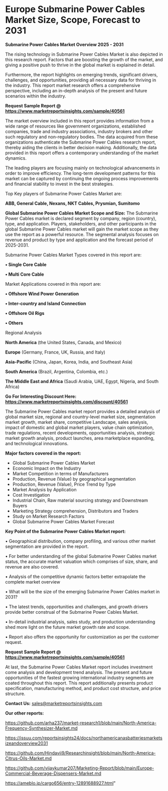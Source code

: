 # Europe Submarine Power Cables Market Size, Scope, Forecast to 2031

<Strong> Submarine Power Cables Market Overview 2025 - 2031</strong>

The rising technology in Submarine Power Cables Market is also depicted in this research report. Factors that are boosting the growth of the market, and giving a positive push to thrive in the global market is explained in detail.

Furthermore, the report highlights on emerging trends, significant drivers, challenges, and opportunities, providing all necessary data for thriving in the industry. This report market research offers a comprehensive perspective, including an in-depth analysis of the present and future scenarios within the industry.

<strong>Request Sample Report @ <a href=https://www.marketreportsinsights.com/sample/40561>https://www.marketreportsinsights.com/sample/40561</a></strong>

The market overview included in this report provides information from a wide range of resources like government organizations, established companies, trade and industry associations, industry brokers and other such regulatory and non-regulatory bodies. The data acquired from these organizations authenticate the Submarine Power Cables research report, thereby aiding the clients in better decision making. Additionally, the data provided in this report offers a contemporary understanding of the market dynamics.

The leading players are focusing mainly on technological advancements in order to improve efficiency. The long-term development patterns for this market can be captured by continuing the ongoing process improvements and financial stability to invest in the best strategies.

Top Key players of Submarine Power Cables Market are:

<strong>ABB, General Cable, Nexans, NKT Cables, Prysmian, Sumitomo</strong>

<strong><b>Global Submarine Power Cables Market Scope and Size:</b></strong>
The Submarine Power Cables market is declared segment by company, region (country), type, and application. Players, stakeholders, and other participants in the global Submarine Power Cables market will gain the market scope as they use the report as a powerful resource. The segmental analysis focuses on revenue and product by type and application and the forecast period of 2025-2031.

Submarine Power Cables Market Types covered in this report are:

<strong>•  Single Core Cable

•  Multi Core Cable</strong>

Market Applications covered in this report are:

<strong>•  Offshore Wind Power Generation

•  Inter-country and Island Connection

•  Offshore Oil Rigs

•  Others</strong> 

Regional Analysis

<strong>North America</strong> (the United States, Canada, and Mexico)

<strong>Europe</strong> (Germany, France, UK, Russia, and Italy)

<strong>Asia-Pacific</strong> (China, Japan, Korea, India, and Southeast Asia)

<strong>South America</strong> (Brazil, Argentina, Colombia, etc.)

<strong>The Middle East and Africa</strong> (Saudi Arabia, UAE, Egypt, Nigeria, and South Africa)

<strong>Go For Interesting Discount Here: <a href=https://www.marketreportsinsights.com/discount/40561>https://www.marketreportsinsights.com/discount/40561</a></strong>

The Submarine Power Cables market report provides a detailed analysis of global market size, regional and country-level market size, segmentation market growth, market share, competitive Landscape, sales analysis, impact of domestic and global market players, value chain optimization, trade regulations, recent developments, opportunities analysis, strategic market growth analysis, product launches, area marketplace expanding, and technological innovations.

<strong><b>Major factors covered in the report:</b></strong>
<ul>
  <li>Global Submarine Power Cables Market </li>
  <li>Economic Impact on the Industry</li>
  <li>Market Competition in terms of Manufacturers</li>
  <li>Production, Revenue (Value) by geographical segmentation</li>
  <li>Production, Revenue (Value), Price Trend by Type</li>
  <li>Market Analysis by Application</li>
  <li>Cost Investigation</li>
  <li>Industrial Chain, Raw material sourcing strategy and Downstream Buyers</li>
  <li>Marketing Strategy comprehension, Distributors and Traders</li>
  <li>Study on Market Research Factors</li>
  <li>Global Submarine Power Cables Market Forecast</li>
</ul>

<strong><b>Key Point of the Submarine Power Cables Market report:</b></strong>

• Geographical distribution, company profiling, and various other market segmentation are provided in the report.

• For better understanding of the global Submarine Power Cables market status, the accurate market valuation which comprises of size, share, and revenue are also covered.

• Analysis of the competitive dynamic factors better extrapolate the complete market overview

• What will be the size of the emerging Submarine Power Cables market in 2031?

• The latest trends, opportunities and challenges, and growth drivers provide better construal of the Submarine Power Cables Market.

• In-detail industrial analysis, sales study, and production understanding shed more light on the future market growth rate and scope.

• Report also offers the opportunity for customization as per the customer request.

<strong>Request Sample Report @ <a href=https://www.marketreportsinsights.com/sample/40561>https://www.marketreportsinsights.com/sample/40561</a></strong>

At last, the Submarine Power Cables Market report includes investment come analysis and development trend analysis. The present and future opportunities of the fastest growing international industry segments are coated throughout this report. This report additionally presents product specification, manufacturing method, and product cost structure, and price structure.

<strong>Contact Us:</strong>
sales@marketreportsinsights.com

<strong>Our other reports:</strong>

<a href=https://github.com/arha237/market-research1/blob/main/North-America-Frequency-Synthesizer-Market.md>https://github.com/arha237/market-research1/blob/main/North-America-Frequency-Synthesizer-Market.md</a>

<a href=https://issuu.com/reportsinsights24/docs/northamericanasbatteriesmarketsizeandoverview2031>https://issuu.com/reportsinsights24/docs/northamericanasbatteriesmarketsizeandoverview2031</a>

<a href=https://github.com/Hindavii9/Researchinsight/blob/main/North-America-Citrus-Oils-Market.md>https://github.com/Hindavii9/Researchinsight/blob/main/North-America-Citrus-Oils-Market.md</a>

<a href=https://github.com/vijaykumar207/Marketing-Report/blob/main/Europe-Commercial-Beverage-Dispensers-Market.md>https://github.com/vijaykumar207/Marketing-Report/blob/main/Europe-Commercial-Beverage-Dispensers-Market.md</a>

<a href=https://ameblo.jp/cargo656/entry-12891688927.html>https://ameblo.jp/cargo656/entry-12891688927.html</a>"
